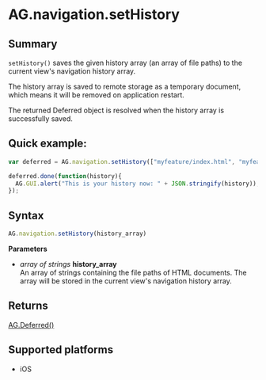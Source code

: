 # AG.navigation.setHistory

## Summary
`setHistory()` saves the given history array (an array of file paths) to the current view's navigation history array.

The history array is saved to remote storage as a temporary document, which means it will be removed on application restart.

The returned Deferred object is resolved when the history array is successfully saved.

## Quick example:
```javascript
var deferred = AG.navigation.setHistory(["myfeature/index.html", "myfeature/show.html"]);

deferred.done(function(history){
  AG.GUI.alert("This is your history now: " + JSON.stringify(history));
});
```

## Syntax
```javascript
AG.navigation.setHistory(history_array)
```

**Parameters**

* *array of strings* **history_array**<br>
  An array of strings containing the file paths of HTML documents. The array will be stored in the current view's navigation history array.

## Returns 
[AG.Deferred()](../../Deferred/Deferred.md)

## Supported platforms
* iOS